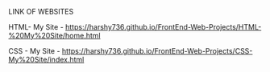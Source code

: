 LINK OF WEBSITES

HTML- My Site - https://harshy736.github.io/FrontEnd-Web-Projects/HTML-%20My%20Site/home.html

CSS - My Site - https://harshy736.github.io/FrontEnd-Web-Projects/CSS-My%20Site/index.html
